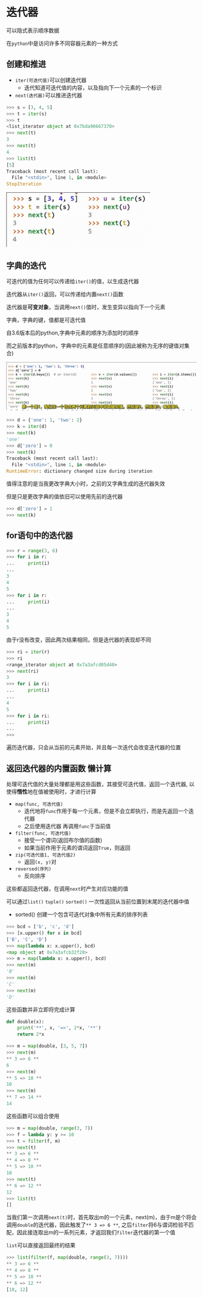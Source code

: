 # 迭代器

可以隐式表示顺序数据

在`python`中是访问许多不同容器元素的一种方式

## 创建和推进

* `iter(可迭代值)`可以创建迭代器
    * 迭代知道可迭代值的内容，以及指向下一个元素的一个标识
* `next(迭代器)`可以推进迭代器

```py
>>> s = [3, 4, 5]
>>> t = iter(s)
>>> t
<list_iterator object at 0x7bda90667370>
>>> next(t)
3
>>> next(t)
4
>>> list(t)
[5]
Traceback (most recent call last):
  File "<stdin>", line 1, in <module>
StopIteration
```

![](img/db39babe.png)

## 字典的迭代

可迭代的值为任何可以传递给`iter()`的值，以生成迭代器

迭代器从`iter()`返回，可以传递给内置`next()`函数

迭代器是**可变对象**，当调用`next()`值时，发生变异以指向下一个元素

字典，字典的键，值都是可迭代值

自3.6版本后的python,字典中元素的顺序为添加时的顺序

而之前版本的python，字典中的元素是任意顺序的(因此被称为无序的键值对集合)

![](img/f899c785.png) 

```py
>>> d = {'one': 1, 'two': 2}
>>> k = iter(d)
>>> next(k)
'one'
>>> d['zero'] = 0
>>> next(k)
Traceback (most recent call last):
  File "<stdin>", line 1, in <module>
RuntimeError: dictionary changed size during iteration
```

值得注意的是当我更改字典大小时，之前的又字典生成的迭代器失效

但是只是更改字典的值依旧可以使用先前的迭代器

```py
>>> d['zero'] = 1
>>> next(k)
```

## for语句中的迭代器

```py
>>> r = range(3, 6)
>>> for i in r:
...     print(i)
... 
3
4
5
>>> for i in r:                                                                                                 
...     print(i)
... 
3
4
5
```

由于r没有改变，因此两次结果相同，但是迭代器的表现却不同

```py
>>> ri = iter(r)
>>> ri
<range_iterator object at 0x7a3afcd05d40>
>>> next(ri)
3
>>> for i in ri:
...     print(i)
... 
4
5
>>> for i in ri:
...     print(i)
... 
>>>
```

遍历迭代器，只会从当前的元素开始，并且每一次迭代会改变迭代器的位置

## 返回迭代器的内置函数 懒计算

处理可迭代值的大量处理都是用这些函数，其接受可迭代值，返回一个迭代器, 以使得**惰性**地在值被使用时，才进行计算

* `map(func, 可迭代值)` 
  * 迭代地将`func`作用于每一个元素，但是不会立即执行，而是先返回一个迭代器
  * 之后使用迭代器 再调用`func`于当前值
* `filter(func, 可迭代值)`
  * 接受一个谓词(返回布尔值的函数)
  * 如果当前作用于元素的谓词返回`True`，则返回
* `zip(可迭代值1, 可迭代值2)`
  * 返回`(x, y)`对
* `reversed(序列)`
  * 反向排序

这些都返回迭代器，在调用`next`时产生对应功能的值

可以通过`list()` `tuple()` `sorted()` 一次性返回从当前位置到末尾的迭代器中值
  * sorted() 创建一个包含可迭代对象中所有元素的排序列表

```py
>>> bcd = ['b', 'c', 'd']
>>> [x.upper() for x in bcd]
['B', 'C', 'D']
>>> map(lambda x: x.upper(), bcd)
<map object at 0x7a3afcb32f20>
>>> m = map(lambda x: x.upper(), bcd)
>>> next(m)
'B'
>>> next(m)
'C'
>>> next(m)
'D'
```

这些函数并非立即将完成计算

```py
def double(x):
    print('**', x, '=>', 2*x, '**')
    return 2*x
```

```py
>>> m = map(double, [3, 5, 7])
>>> next(m)
** 3 => 6 **
6
>>> next(m)
** 5 => 10 **
10
>>> next(m)
** 7 => 14 **
14
```

这些函数可以组合使用

```py
>>> m = map(double, range(3, 7))                                                                                 
>>> f = lambda y: y >= 10
>>> t = filter(f, m)                                                                                             
>>> next(t)
** 3 => 6 **
** 4 => 8 **
** 5 => 10 **
10
>>> next(t)
** 6 => 12 **
12
>>> list(t)
[]
```

当我们第一次调用`next(t)`时，首先取出m的一个元素，next(m)，由于m是个将会调用`double`的迭代器，因此触发了`** 3 => 6 **`, 之后`filter`将6与谓词检验不匹配，因此接连取出m的一系列元素，才返回我们`filter`迭代器的第一个值

`list`可以直接返回最终的结果

```py
>>> list(filter(f, map(double, range(3, 7))))
** 3 => 6 **
** 4 => 8 **
** 5 => 10 **
** 6 => 12 **
[10, 12]
```
    


